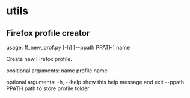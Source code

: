 # utils
## Firefox profile creator
usage: ff_new_prof.py [-h] [--ppath PPATH] name

Create new Firefox profile.

positional arguments:
  name           profile name

optional arguments:
  -h, --help     show this help message and exit
  --ppath PPATH  path to store profile folder

